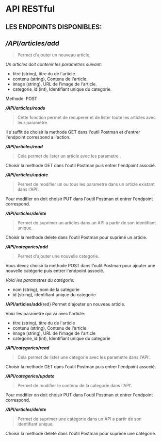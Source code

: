 # API RESTful

## LES ENDPOINTS DISPONIBLES:


## */API/articles/add*
> Permet d'ajouter un nouveau article.

_Un articles doit contenir les paramètres suivant_:
- titre (string), titre du de l'article.
- contenu (string), Contenu de l'article.
- image (string), URL de l'image de l'article.
- categorie_id (int), Identifiant unique du categorie.

Methode: POST

**_/API/articles/reads_**

> Cette fonction permet de recuperer et de lister toute les articles avec leur parametre.

Il s'suffit de choisir la methode GET dans l'outil Postman et d'entrer l'endpoint correspond a l'action.

**_/API/articles/read_**

> Cela permet de lister un article avec les parametre .

Choisir la methode GET dans l'outil Postman puis entrer l'endpoint associé.

**_/API/articles/update_**

> Permet de modifier un ou tous les parametre dans un article existant dans l'API'.

Pour modifier on doit choisir PUT dans l'outil Postman et entrer l'endpoint correspond.

**_/API/articles/delete_**

> Permet de suprimer un articles dans un API a partir de son identifiant unique.

Choisir la methode delete dans l'outil Postman pour suprimé un article.

**_/API/categories/add_**

> Permet d'ajouter une nouvelle categorie.

Vous devez choisir la methode POST dans l'outil Postman pour ajouter une nouvelle catégorie puis entrer l'endpoint associé.

_Voici les parametres du catégorie:_

- nom (string), nom de la catégorie
- id (string), identifiant unique du categorie

**/API/articles/add**{red}
Permet d'ajouter un nouveau article.

Voici les parametre qui va avec l'article:

- titre (string), titre du de l'article
- contenu (string), Contenu de l'article
- image (string), URL de l'image de l'article
- categorie_id (int), Identifiant unique du categorie

***/API/categories/read***

>Cela permet de lister une categorie avec les parametre dans l'API'.

Choisir la methode GET dans l'outil Postman puis entrer l'endpoint associé.

**_/API/categories/update_**

> Permet de modifier le contenu de la categorie dans l'API'.

Pour modifier on doit choisir PUT dans l'outil Postman et entrer l'endpoint correspond.

**_/API/articles/delete_**

> Permet de suprimer une catégorie dans un API a partir de son identifiant unique.

Choisir la methode delete dans l'outil Postman pour suprimé une catégorie.
